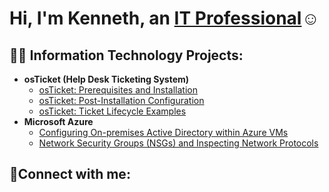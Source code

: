 <h1>Hi, I'm Kenneth, an <a href="https://linkedin.com/in/kenneth-r-hall">IT Professional</a>☺</h1>

<h2>👨‍💻 Information Technology Projects:</h2>

- <b>osTicket (Help Desk Ticketing System)</b>
  - [osTicket: Prerequisites and Installation](https://github.com/KennethRHall/osticket-prereqs)
  - [osTicket: Post-Installation Configuration](https://github.com/KennethRHall/post-install-config)
  - [osTicket: Ticket Lifecycle Examples](https://github.com/KennethRHall/ticket-lifecycle)
- <b>Microsoft Azure</b>
  - [Configuring On-premises Active Directory within Azure VMs](https://github.com/KennethRHall/configure-ad)
  - [Network Security Groups (NSGs) and Inspecting Network Protocols](https://github.com/KennethRHall/azure-network-protocols)

<h2>🤳Connect with me:</h2>


[linkedin]: https://linkedin.com/in/Kenneth-R-Hall
